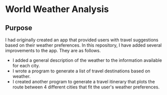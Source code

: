 # World Weather Analysis

## Purpose
I had originally created an app that provided users with travel suggestions based on their weather preferences. In this repository, I have added several improvements to the app. They are as follows.

* I added a general description of the weather to the information available for each city.
* I wrote a program to generate a list of travel destinations based on weather.
* I created another program to generate a travel itinerary that plots the route between 4 different cities that fit the user's weather preferences.

